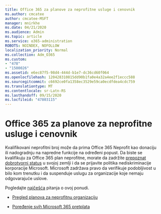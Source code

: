 ```yaml
---
title: Office 365 za planove za neprofitne usluge i cenovnik
ms.author: cmcatee
author: cmcatee-MSFT
manager: mnirkhe
ms.date: 04/21/2020
ms.audience: Admin
ms.topic: article
ms.service: o365-administration
ROBOTS: NOINDEX, NOFOLLOW
localization_priority: Normal
ms.collection: Adm_O365
ms.custom:
- "478"
- "1500026"
ms.assetid: e6ec87f5-98d4-444d-b1e7-dc36cd60f064
ms.openlocfilehash: 120428310815dd90b1fa0e4a32a4ee2f1eccc588
ms.sourcegitcommit: c6692ce0fa1358ec3529e59ca0ecdfdea4cdc759
ms.translationtype: MT
ms.contentlocale: sr-Latn-RS
ms.lasthandoff: 09/15/2020
ms.locfileid: "47803115"
---
```

# <a name="office-365-for-nonprofit-plans-and-pricing"></a>Office 365 za planove za neprofitne usluge i cenovnik

Kvalifikovani neprofitni broj može da prima Office 365 Neprofit kao donaciju ili nadogradnju na napredne funkcije na određeni popust. Da biste se kvalifikuju za Office 365 plan neprofitne, morate da zadržite [prepoznat dobrotvorni status](https://go.microsoft.com/fwlink/p/?LinkID=330253) u svojoj zemlji i da se prijavite politika nediskriminacije korporacije Microsoft. Microsoft zadržava pravo da verifikuje podobljivost u bilo kom trenutku i da suspenduje uslugu za organizacije koje nemaju odgovarajuće uslove.
  
Pogledajte [najčešća](https://products.office.com/nonprofit/office-365-nonprofit) pitanja o ovoj ponudi.
  
- [Pregled planova za neprofitnu organizaciju](https://products.office.com/nonprofit/office-365-nonprofit-plans-and-pricing?tab=1)

- [Poređenje svih Microsoft 365 pretplata](https://products.office.com/business/compare-more-office-365-for-business-plans)